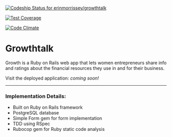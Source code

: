 [ ![Codeship Status for erinmorrissey/growthtalk](https://app.codeship.com/projects/a80de480-770f-0134-5623-6e92554ed125/status?branch=master)](https://app.codeship.com/projects/179765)

[![Test Coverage](https://codeclimate.com/github/erinmorrissey/growthtalk/badges/coverage.svg)](https://codeclimate.com/github/erinmorrissey/growthtalk/coverage)

[![Code Climate](https://codeclimate.com/github/erinmorrissey/growthtalk/badges/gpa.svg)](https://codeclimate.com/github/erinmorrissey/growthtalk)


# Growthtalk

Growth is a Ruby on Rails web app that lets women entrepreneurs share info and ratings about the financial resources they use in and for their business.

Visit the deployed application: _coming soon!_

____
### Implementation Details:
* Built on Ruby on Rails framework
* PostgreSQL database
* Simple Form gem for form implementation
* TDD using RSpec
* Rubocop gem for Ruby static code analysis
